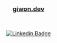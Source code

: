 <div align='center'>
 
 ### [giwon.dev](https://giwon.dev/TIL)
 <br>
 
 [![Linkedin Badge](https://img.shields.io/badge/-LinkedIn-blue?style=flat-square&logo=Linkedin&logoColor=white&link=https://www.linkedin.com/in/giwon-lim-7b3847191/)](https://www.linkedin.com/in/giwon-lim-7b3847191/)
</div>
